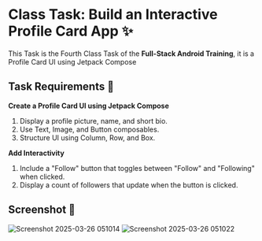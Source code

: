 # Class Task: Build an Interactive Profile Card App ✨

This Task is the Fourth Class Task of the **‪Full-Stack Android Training**, it is a Profile Card UI using Jetpack Compose

## Task Requirements 🎯
**Create a Profile Card UI using Jetpack Compose**
1. Display a profile picture, name, and short bio.
2. Use Text, Image, and Button composables.
3. Structure UI using Column, Row, and Box.
   
**Add Interactivity**
1. Include a "Follow" button that toggles between "Follow" and "Following" when clicked.
2. Display a count of followers that update when the button is clicked.


## Screenshot 📸

![Screenshot 2025-03-26 051014](https://github.com/user-attachments/assets/036ad618-77b0-436e-87b9-20f06736d8c2)
![Screenshot 2025-03-26 051022](https://github.com/user-attachments/assets/a64f6d07-d7c3-4cad-9a72-90c59e60bb63)
